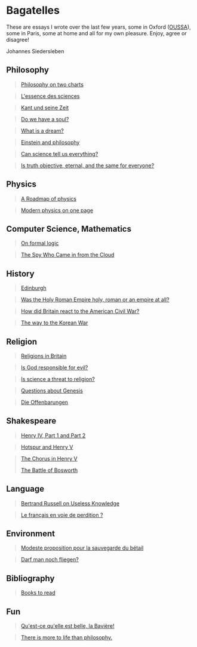 # Bagatelles

These are essays I wrote over the last few years, 
some in Oxford ([OUSSA](https://www.conted.ox.ac.uk/about/oussa)), 
some in Paris, some at home and all for my own pleasure.
Enjoy, agree or disagree!

Johannes Siedersleben

## Philosophy

> [Philosophy on two charts](content/4-philo-2charts.md)

> [L'essence des sciences](content/10-sciences.md) 

> [Kant und seine Zeit](content/13-kant.md)

> [Do we have a soul?](content/5-do-we-have-a-soul.md)

> [What is a dream?](content/12-what-is-a-dream.md)

> [Einstein and philosophy](content/18-einstein-philosophy.md)

> [Can science tell us everything?](content/27-science.md)

> [Is truth objective, eternal, and the same for everyone?](content/28-truth.md)

## Physics

> [A Roadmap of physics](content/25-physics-roadmap.pdf)

> [Modern physics on one page](content/29-physics-one-page.pdf)

## Computer Science, Mathematics

> [On formal logic](content/30-formal-logic.pdf)

> [The Spy Who Came in from the Cloud](content/33-cyber-espionage.md)

## History

> [Edinburgh](content/31-edinburgh.pdf)

> [Was the Holy Roman Empire holy, roman or an empire at all?](content/8-holy_roman_empire.md)

> [How did Britain react to the American Civil War?](content/15-american-civil-war.md)

> [The way to the Korean War](content/6-korean-war.md)

## Religion

> [Religions in Britain](content/32-religions-in-britain.pdf)

> [Is God responsible for evil?](content/22-god-and-evil.md)
 
> [Is science a threat to religion?](content/23-is-science-a-threat.md)

> [Questions about Genesis](content/7-genesis-questions.md)

> [Die Offenbarungen](content/20-revelations.md)
>

## Shakespeare

> [Henry IV, Part 1 and Part 2](content/21-henry-iv.md)

> [Hotspur and Henry V](content/17-hotspur-henry-v.md)

> [The Chorus in Henry V](content/19-henry-v-chorus.md)
> 
> [The Battle of Bosworth](content/16-battle-of-bosworth.md)

## Language

> [Bertrand Russell on Useless Knowledge](content/9-russell-on-useless-knowledge.md)

> [Le français en voie de perdition ?](content/3-francais-perdition.md)


## Environment

> [Modeste proposition pour la sauvegarde du bétail](content/1-animaux.md)

> [Darf man noch fliegen?](content/14-fliegen.md)

## Bibliography

> [Books to read](content/0-bibliography.md)

## Fun

> [Qu'est-ce qu'elle est belle, la Bavière!](content/2-baviere) 

> [There is more to life than philosophy.](content/999-2westfields.png)
